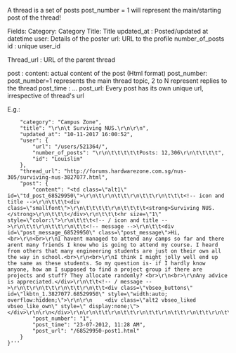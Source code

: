 A thread is a set of posts
post_number = 1 will represent the main/starting post of the thread!

Fields:
Category: Category
Title: Title
updated_at : Posted/updated at datetime
user: Details of the poster 
    url: URL to the profile
    number_of_posts
    id : unique user_id

Thread_url : URL of the parent thread 

post : 
    content: actual content of the post (Html format)
    post_number: post_number=1 represents the main thread topic, 2 to N represent replies to the thread
    post_time : ...
    post_url: Every post has its own unique url, irrespective of thread's url

E.g.:
```{
    "category": "Campus Zone",
    "title": "\r\n\t Surviving NUS.\r\n\r\n",
    "updated_at": "10-11-2017 16:00:52",
    "user": {
        "url": "/users/521364/",
        "number_of_posts": "\r\n\t\t\t\t\tPosts: 12,306\r\n\t\t\t\t",
        "id": "Louislim"
    },
    "thread_url": "http://forums.hardwarezone.com.sg/nus-305/surviving-nus-3827077.html",
    "post": {
        "content": "<td class=\"alt1\" id=\"td_post_68529950\">\r\n\t\r\n\t\t\r\n\t\t\r\n\t\t\t<!-- icon and title -->\r\n\t\t\t<div class=\"smallfont\">\r\n\t\t\t\t\r\n\t\t\t\t<strong>Surviving NUS.</strong>\r\n\t\t\t</div>\r\n\t\t\t<hr size=\"1\" style=\"color:\">\r\n\t\t\t<!-- / icon and title -->\r\n\t\t\r\n\t\t\r\n\t\t<!-- message -->\r\n\t\t<div id=\"post_message_68529950\" class=\"post_message\">Hi,<br>\r\n<br>\r\nI havent managed to attend any camps so far and there arent many friends I know who is going to attend my course. I heard from others that many engineering students are just on their own all the way in school.<br>\r\n<br>\r\nI think I might jolly well end up the same as these students. So my question is- if I hardly know anyone, how am I supposed to find a project group if there are projects and stuff? They allocate randomly? <br>\r\n<br>\r\nAny advice is appreciated.</div>\r\n\t\t<!-- / message -->\r\n\t\r\n\t\t\r\n\t\t\r\n\t\t<div class=\"vbseo_buttons\" id=\"lkbtn_1.3827077.68529950\" style=\"width:auto; overflow:hidden;\">\r\n\r\n    <div class=\"alt2 vbseo_liked vbseo_like_own\" style=\" display:none;\"></div>\r\n\r\n</div>\r\n\r\n\t\t\r\n\t\t\r\n\t\t\r\n\t\t\r\n\t\t\r\n\t\t\r\n\t</td>",
        "post_number": "1",
        "post_time": "23-07-2012, 11:28 AM",
        "post_url": "/68529950-post1.html"
    }
}'''
